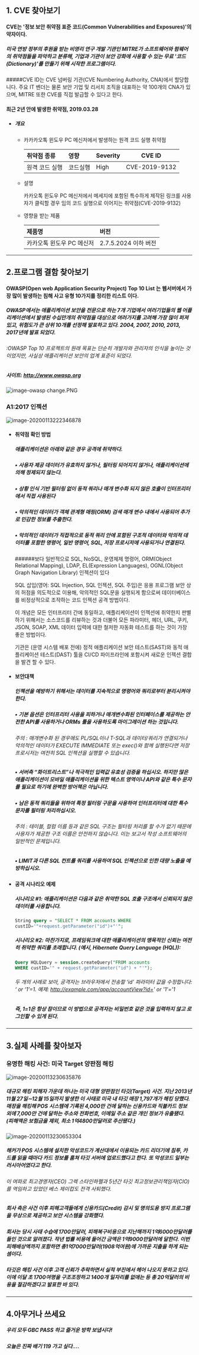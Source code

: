 ## 1. CVE 찾아보기

#### CVE는 '정보 보안 취약점 표준 코드(Common Vulnerabilities and Exposures)'의 약자이다.

##### 미국 연방 정부의 후원을 받는 비영리 연구 개발 기관인 MITRE가 소프트웨어와 펌웨어의 취약점들을 파악하고 분류해, 기업과 기관이 보안 강화에 사용할 수 있는 무료 '코드(Dictionary)'를 만들기 위해 시작한 프로그램이다.
#####CVE ID는 CVE 넘버링 기관(CVE Numbering Authority, CNA)에서 할당합니다. 주요 IT 벤더는 물론 보안 기업 및 리서치 조직을 대표하는 약 100개의 CNA가 있으며, MITRE 또한 CVE를 직접 발급할 수 있다고 한다.

#### 최근 2년 안에 발생한 취약점, 2019.03.28

* ##### 개요

  * 카카카오톡 윈도우 PC 메신저에서 발생하는 원격 코드 실행 취약점

    | 취약점 종류    | 영향     | Severity | CVE ID        |
    | :------------- | :------- | :------- | ------------- |
    | 원격 코드 실행 | 코드실행 | High     | CVE-2019-9132 |



  * 설명

    카카오톡 윈도우 PC 메신저에서 메세지에 포함된 특수하게 제작된 링크를 사용자가 클릭할 경우 임의 코드 실행으로 이어지는 취약점(CVE-2019-9132)



  * 영향을 받는 제품

    | 제품명                    | 버전                 |
    | :------------------------ | :------------------- |
    | 카카오톡 윈도우 PC 메신저 | 2.7.5.2024 이하 버전 |

------



## 2.프로그램 결함 찾아보기

#### OWASP(Open web Application Security Project) Top 10 List 는 웹서버에서 가장 많이 발생하는 침해 사고 유형 10가지를 정리한 리스트 이다.

##### OWASP에서는 애플리케이션 보안을 전문으로 하는 7개 기업에서 여러기업들의 웹 어플리케이션에서 발생된 수십만개의 취약점을 대상으로 여러가지를 고려해 가장 많이 퍼져있고, 위험도가 큰 상위 10개를 선정해 발표하고 있다. 2004, 2007, 2010, 2013, 2017년에 발표 되었다.

###### :OWASP Top 10 프로젝트의 원래 목표는 단순히 개발자와 관리자의 인식을 높이는 것이었지만, 사실상 애플리케이션 보안의 업계 표준이 되었다.

##### 사이트: http://www.owasp.org

![image-owasp change.PNG](owasp.jpg)



### A1:2017 인젝션

![image-20200113222346878](인젝션.jpg)

* #### 취약점 확인 방법

  ##### 애플리케이션은 아래와 같은 경우 공격에 취약하다.

  ##### • 사용자 제공 데이터가 유효하지 않거나, 필터링 되어지지 않거나, 애플리케이션에 의해 정제되지 않는다.

  ##### • 상황 인식 기반 필터링 없이 동적 쿼리나 매개 변수화 되지 않은 호출이 인터프리터에서 직접 사용된다

  ##### • 악의적인 데이터가 객체 관계형 매핑(ORM) 검색 매개 변수 내에서 사용되어 추가로 민감한 정보를 추출한다.

  ##### • 악의적인 데이터가 직접적으로 동적 쿼리 안에 포함된 구조적 데이터와 악의적 데이터를 포함한 명령어, 일반 명령어, SQL, 저장 프로시저에 사용되거나 연결된다.



  ######보다 일반적으로 SQL, NoSQL, 운영체제 명령어, ORM(Object Relational Mapping), LDAP, EL(Expression Languages), OGNL(Object Graph Navigation Library) 인젝션이 있다

  SQL 삽입(영어: SQL Injection, SQL 인젝션, SQL 주입)은 응용 프로그램 보안 상의 허점을 의도적으로 이용해, 악의적인 SQL문을 실행되게 함으로써 데이터베이스를 비정상적으로 조작하는 코드 인젝션 공격 방법이다.

  이 개념은 모든 인터프리터 간에 동일하고, 애플리케이션이 인젝션에 취약한지 판별하기 위해서는 소스코드를 리뷰하는 것과 더불어 모든 파라미터, 헤더, URL, 쿠키, JSON, SOAP, XML 데이터 입력에 대한 철저한 자동화 테스트를 하는 것이 가장 좋은 방법이다.

  기관은 (운영 시스템 배포 전에) 정적 애플리케이션 보안 테스트(SAST)와 동적 애플리케이션 테스트(DAST) 툴을 CI/CD 파이프라인에 포함시켜 새로운 인젝션 결합을 발견 할 수 있다.



* #### 보안대책

  ##### 인젝션을 예방하기 위해서는 데이터를 지속적으로 명령어와 쿼리로부터 분리시켜야 한다.

  ##### • 기본 옵션은 인터프리터 사용을 피하거나 매개변수화된 인터페이스를 제공하는 안전한 API를 사용하거나 ORMs 툴을 사용하도록 마이그레이션 하는 것입니다.

  ###### 주의 : 매개변수화 된 경우에도 PL/SQL이나 T-SQL과 데이터/쿼리가 연결되거나 악의적인 데이터가 EXECUTE IMMEDIATE 또는 exec()와 함께 실행된다면 저장 프로시저는 여전히 SQL 인젝션을 실행할 수 있습니다.

  ##### • 서버측 “화이트리스트”나 적극적인 입력값 유효성 검증을 하십시오. 하지만 많은 애플리케이션이 모바일 애플리케이션을 위한 텍스트 영역이나 API와 같은 특수 문자를 필요로 하기에 완벽한 방어책은 아닙니다.

  #####  • 남은 동적 쿼리들을 위하여 특정 필터링 구문을 사용하여 인터프리터에 대한 특수 문자를 필터링 처리하십시오.

  ###### 주의 : 테이블, 컬럼 이름 등과 같은 SQL 구조는 필터링 처리를 할 수가 없기 때문에 사용자가 제공한 구조 이름은 안전하지 않습니다. 이는 보고서 작성 소프트웨어의 일반적인 문제입니다.

  ##### • LIMIT과 다른 SQL 컨트롤 쿼리를 사용하여 SQL 인젝션으로 인한 대량 노출을 예방하십시오.



* #### 공격 시나리오 예제

  ##### 시나리오 #1: 애플리케이션은 다음과 같은 취약한 SQL 호출 구조에서 신뢰되지 않은 데이터를 사용합니다.

  ```SQL
  String query = "SELECT * FROM accounts WHERE
  custID='"+request.getParameter("id")+"'";
  ```

  ##### 시나리오 #2: 마찬가지로, 프레임워크에 대한 애플리케이션의 맹목적인 신뢰는 여전히 취약한 쿼리를 초래합니다. (예시, Hibernate Query Language (HQL)):

  ```SQL
  Query HQLQuery = session.createQuery("FROM accounts
  WHERE custID='" + request.getParameter("id") + "'");
  ```

  ###### 두 개의 사례로 보아, 공격자는 브라우저에서 전송할 ‘id’ 파라미터 값을 수정합니다: ‘ or ‘1’=1.  예제: http://example.com/app/accountView?id=' or '1'='1

  ##### 즉, 1=1은 항상 참이므로 이 방법으로 공격자는 비밀번호 같은 것을 입력하지 않고 로그인할 수 있게 된다.



------



## 3.실제 사례를 찾아보자

### 유명한 해킹 사건: 미국 Target 양판점 해킹

![image-20200113230635876](타겟.jpg)

##### 대규모 해킹 피해자 가운데 하나는 미국 대형 양판점인 타깃(Target) 사건. 지난 2013년 11월 27일∼12월 15일까지 발생한 이 사태로 미국 내 타깃 매장 1,797개가 해킹 당했다. 매장을 해킹해 POS 시스템에 기록된 4,000만 건에 달하는 신용카드와 직불카드 정보 외에 7,000만 건에 달하는 주소와 전화번호, 이메일 주소 같은 개인 정보가 유출됐다. (피해액은 보험금을 제외, 최소 1억4800만달러로 추산됐다.)

![image-20200113230653304](7000.jpg)

##### 해커가 POS 시스템에 설치한 악성코드가 계산대에서 이용되는 카드 리더기에 침투, 카드를 읽을 때마다 카드 정보를 훔쳐 타깃 서버에 업로드했다고 한다. 또 악성코드 일부는 러시아어였다고 한다.

###### 이 여파로 최고경영자(CEO) 그렉 스타인하펠과 5년간 타깃 최고정보관리책임자(CIO)를 역임하고 있었던 베스 제이컵도 전격 사퇴했다.

##### 회사 측은 사건 이후 피해고객들에게 신용카드(Credit) 감시 및 명의도용 방지 프로그램을 무상으로 제공하고 보안 시스템을 강화했다.

##### 회사는 당시 사태 수습에 1700만달러, 피해복구비용으로 지난해까지 1억6000만달러를 들인 것으로 알려졌다. 작년 법률 비용에 들어간 금액은 1억9000만달러에 달한다. 이번 피해배상액까지 포함하면 총1억7000만달러(1908억여원)에 가까운 지출을 하게 되는 셈이다.

##### 타깃은 해킹 사건 이후 고객 신뢰가 추락하면서 실적 부진에서 헤어 나오지 못하고 있다. 이에 이달 초 1700여명을 구조조정하고 1400개 일자리를 없애는 등 총 20억달러의 비용을 절감하겠다고 발표한 바 있다.



------



## 4.아무거나 쓰세요

##### 우리 모두 GBC PASS 하고 즐거운 방학 보냅시다!

##### 오늘은 진짜 배기 119 가고 싶다....